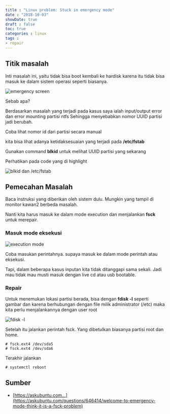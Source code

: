 ```yaml
---
title : "Linux problem: Stuck in emergency mode"
date : "2018-10-03"
showDate: true
draft : false
toc: true
categories : linux
tags : 
- repair
---
```


## Titik masalah
Inti masalah ini, yaitu tidak bisa boot kembali ke hardisk karena itu tidak bisa masuk ke dalam sistem operasi seperti biasanya.

![emergency screen](https://res.cloudinary.com/bimagv/image/upload/v1603375351/2018-10/03%20linux%20problem%20stuck%20in%20emergency%20mode/emergency-mode-escape-01_lhsykp.jpg)

Sebab apa?

Berdasarkan masalah yang terjadi pada kasus saya ialah input/output error dan error mounting partisi ntfs Sehingga menyebabkan nomor UUID partisi jadi berubah.

Coba lihat nomor id dari partisi secara manual

kita bisa lihat adanya ketidaksesuaian yang terjadi pada **/etc/fstab**

Gunakan command **blkid** untuk melihat UUID partisi yang sekarang

Perhatikan pada code yang di highlight

![blkid dan /etc/fstab](https://res.cloudinary.com/bimagv/image/upload/v1603375355/2018-10/03%20linux%20problem%20stuck%20in%20emergency%20mode/emergency-mode-escape-02_p0ffxa.png)


## Pemecahan Masalah
Baca instruksi yang diberikan oleh sistem dulu. Mungkin yang tampil di monitor kawan2 berbeda masalah.

Nanti kita harus masuk ke dalam mode execution dan menjalankan **fsck** untuk merepair.

### Masuk mode eksekusi

![execution mode](https://res.cloudinary.com/bimagv/image/upload/v1603375347/2018-10/03%20linux%20problem%20stuck%20in%20emergency%20mode/emergency-mode-escape-03_oiqqlv.jpg)

Coba masukan perintahnya. supaya masuk ke dalam mode perintah atau eksekusi.

Tapi, dalam beberapa kasus inputan kita tidak ditanggapi sama sekali. Jadi mau tidak mau musti masuk dengan live cd atau usb bootable.

### Repair
Untuk menemukan lokasi partisi berada, bisa dengan **fdisk -l** seperti gambar dan karena berhubungan dengan file milik administrator (/etc) maka kita perlu menjalankannya dengan user root

![fdisk -l](https://res.cloudinary.com/bimagv/image/upload/v1603375345/2018-10/03%20linux%20problem%20stuck%20in%20emergency%20mode/emergency-mode-escape-04_dfodc4.png)

Setelah itu jalankan perintah fsck. Yang dibetulkan biasanya partisi root dan home. 

    # fsck.ext4 /dev/sda5
    # fsck.ext4 /dev/sda6

Terakhir jalankan

    # systemctl reboot

## Sumber
* [https://askubuntu.com...](https://askubuntu.com/questions/646414/welcome-to-emergency-mode-think-it-is-a-fsck-problem)
